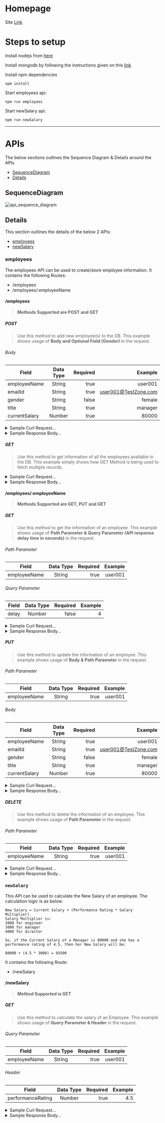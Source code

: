 # Homepage

Site [Link]

# Steps to setup


Install nodejs from [here]

Install mongodb by following the instructions given on this [link]

Install npm dependencies

```
npm install
```

Start employees api:

```
npm run employees
```

Start newSalary api:

```
npm run newSalary
```

____________________________________

# APIs


The below sections outlines the Sequence Diagram & Details around the APIs

* [SequenceDiagram](#sequenceDiagram)
* [Details](#details)


## SequenceDiagram

![api_sequence_diagram](assets/images/api_sequence_diagram.png)


## Details

This section outlines the details of the below 2 APIs:

* [employees](#employees)
* [newSalary](#newSalary)

### employees

The employees API can be used to create/store employee information. It contains the following Routes:

* /employees
* /employees/:employeeName

#### /employees

<!-- /employees -->

> **Methods Supported are POST and GET**

##### POST

> Use this method to add new employee(s) to the DB. This example shows usage of **Body and Optional Field (Gender)** in the request.


###### Body

| Field         | Data Type | Required | Example              |
| ------------- |:---------:| --------:| --------------------:|
| employeeName  | String    | true     | user001              |
| emailId       | String    | true     | user001@TestZone.com |
| gender        | String    | false    | female               |
| title         | String    | true     | manager              |
| currentSalary | Number    | true     | 80000                |

<details>
<summary> Sample Curl Request...</summary>
<p>

```
curl --location --request POST 'http://localhost:3000/employees' \
--header 'Content-Type: application/json' \
--data-raw '[{
    "employeeName": "user001",
    "emailId": "user001@TestZone.com",
    "gender": "female",
    "title": "manager",
    "currentSalary": "80000"
}, {
    "employeeName": "user002",
    "emailId": "user002@TestZone.com",
    "gender": "female",
    "title": "director",
    "currentSalary": "80000"
}]'
```

</p>
</details>


<details>
<summary>Sample Response Body...</summary>
<p>

```
[
    {
        "message": "user001 employee created"
    },
    {
        "message": "user002 employee created"
    }
]
```

</p>
</details>


##### GET

> Use this method to get information of all the employees available in the DB. This example simply shows how GET Method is being used to fetch multiple records.

<details>
<summary>Sample Curl Request...</summary>
<p>

```
curl --location --request GET 'http://localhost:3000/employees' \
--header 'Content-Type: application/json'
```

</p>
</details>

<details>
<summary>Sample Response Body...</summary>
<p>

```
[
    {
        "_id": "5e7115d803b7cc50f8f93863",
        "employeeName": "user001",
        "emailId": "user001@TestZone.com",
        "gender": "80000",
        "title": "manager",
        "currentSalary": 80000,
        "createdAt": "2020-03-17T18:24:24.365Z",
        "updatedAt": "2020-03-17T18:24:24.365Z",
        "__v": 0
    },
        {
        "_id": "5e7115d803b7cc50f8f93863",
        "employeeName": "user002",
        "emailId": "user002@TestZone.com",
        "gender": "male",
        "title": "engineer",
        "currentSalary": 60000,
        "createdAt": "2020-03-17T18:17:24.365Z",
        "updatedAt": "2020-03-17T18:17:24.365Z",
        "__v": 0
    },

]
```

</p>
</details>

#### /employees/:employeeName

> **Methods Supported are GET, PUT and GET**

##### GET

> Use this method to get the information of an employee. This example shows usage of **Path Parameter & Query Parameter (API response delay time in seconds)** in the request.

###### Path Parameter

| Field         | Data Type | Required | Example |
| ------------- |:---------:| --------:| -------:|
| employeeName  | String    | true     | user001 |

###### Query Parameter

| Field  | Data Type | Required | Example |
| ------ |:---------:| --------:| -------:|
| delay  | Number    | false    | 4       |

<details>
<summary>Sample Curl Request...</summary>
<p>

```
curl --location --request GET 'http://localhost:3000/employees/user001?delay=4' \
--header 'Content-Type: application/json'
```

</p>
</details>

<details>
<summary>Sample Response Body...</summary>
<p>

```
{
    "_id": "5e7115d803b7cc50f8f93863",
    "employeeName": "user001",
    "emailId": "user001@TestZone.com",
    "gender": "female",
    "title": "manager",
    "currentSalary": 80000,
    "createdAt": "2020-03-17T18:24:24.365Z",
    "updatedAt": "2020-03-17T18:24:24.365Z",
    "__v": 0
}
```

</p>
</details>

##### PUT

> Use this method to update the information of an employee. This example shows usage of **Body & Path Parameter** in the request.

###### Path Parameter

| Field         | Data Type | Required | Example |
| ------------- |:---------:| --------:| -------:|
| employeeName  | String    | true     | user001 |

###### Body

| Field         | Data Type | Required | Example              |
| ------------- |:---------:| --------:| --------------------:|
| employeeName  | String    | true     | user001              |
| emailId       | String    | true     | user001@TestZone.com |
| gender        | String    | false    | female               |
| title         | String    | true     | manager              |
| currentSalary | Number    | true     | 80000                |

<details>
<summary> Sample Curl Request...</summary>
<p>

```
curl --location --request PUT 'http://localhost:3000/employees/user001' \
--header 'Content-Type: application/json' \
--data-raw '{
    "employeeName": "user001",
    "emailId": "user001@TestZone.com",
    "gender": "female",
    "title": "director",
    "currentSalary": 100000
}'
```

</p>
</details>

<details>
<summary>Sample Response Body...</summary>
<p>

```
{
    "_id": "5e7115d803b7cc50f8f93863",
    "employeeName": "user001",
    "emailId": "user001@TestZone.com",
    "gender": "female",
    "title": "director",
    "currentSalary": 100000,
    "createdAt": "2020-03-17T18:24:24.365Z",
    "updatedAt": "2020-03-20T20:50:03.590Z",
    "__v": 0
}
```

</p>
</details>

##### DELETE

> Use this method to delete the information of an employee. This example shows usage of **Path Parameter** in the request.

###### Path Parameter

| Field         | Data Type | Required | Example |
| ------------- |:---------:| --------:| -------:|
| employeeName  | String    | true     | user001 |

<details>
<summary> Sample Curl Request...</summary>
<p>

```
curl --location --request DELETE 'http://localhost:3000/employees/user001' \
--header 'Content-Type: application/json'
```

</p>
</details>

<details>
<summary>Sample Response Body...</summary>
<p>

```
{
    "message": "Employee deleted successfully!"
}
```

</p>
</details>

### `newSalary`
This API can be used to calculate the New Salary of an employee. The calculation logic is as below:

```
New Salary = Current Salary + (Performance Rating * Salary Multiplier). 
Salary Multiplier is:
2000 for engineer
3000 for manager
4000 for director

So, if the Current Salary of a Manager is 80000 and she has a performance rating of 4.5, then her New Salary will be:

80000 + (4.5 * 3000) = 93500
```

It contains the following Route:

* /newSalary

#### /newSalary

> **Method Supported is GET**

##### GET

> Use this method to calculate the salary of an Employee. This example shows usage of **Query Parameter & Header** in the request.

###### Query Parameter

| Field         | Data Type | Required  | Example |
| ------------- |:---------:| ---------:| -------:|
| employeeName  | String    | true      | user001 |

###### Header

| Field              | Data Type | Required | Example |
| ------------------ |:---------:| --------:| -------:|
| performanceRating  | Number    | true     | 4.5     |

<details>
<summary>Sample Curl Request...</summary>
<p>

```
curl --location --request GET 'http://localhost:3000/newSalary?employeeName=user001' \
--header 'Content-Type: application/json' \
--header 'performanceRating: 4.5'
```

</p>
</details>

<details>
<summary>Sample Response Body...</summary>
<p>

```
{
    "newSalary": 93500
}
```

</p>
</details>

[Link]: https://simittomar.github.io/RestPanda/
[here]: https://nodejs.org/en/download/
[link]: https://docs.mongodb.com/manual/installation/